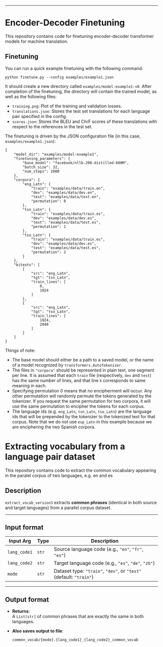 
-----
# Encoder-Decoder Finetuning

This repository contains code for finetuning encoder-decoder transformer models for machine translation.

## Finetuning

You can run a quick example finetuning with the following command:

    python finetune.py --config examples/example1.json

It should create a new directory called ```examples/model-example1-v0```. After completion of the finetuning, the directory will contain the trained model, as well as the following files:

- `training.png`: Plot of the training and validation losses.
- `translations.json`: Stores the test set translations for each language pair specified in the config.
- `scores.json`: Stores the BLEU and ChrF scores of these translations with respect to the references in the test set.

The finetuning is driven by the JSON configuration file (in this case, `examples/example1.json`):

    {
        "model_dir": "examples/model-example1",
        "finetuning_parameters": {
            "base_model": "facebook/nllb-200-distilled-600M",
            "batch_size": 32,
            "num_steps": 2000
        },
        "corpora": {
            "eng_Latn": {
                "train": "examples/data/train.en",
                "dev": "examples/data/dev.en",
                "test": "examples/data/test.en",
                "permutation": 0
            },
            "tsn_Latn": {
                "train": "examples/data/train.es",
                "dev": "examples/data/dev.es",
                "test": "examples/data/test.es",
                "permutation": 1
            },
            "tso_Latn": {
                "train": "examples/data/train.es",
                "dev": "examples/data/dev.es",
                "test": "examples/data/test.es",
                "permutation": 2
            }
        },
        "bitexts": [
            {
                "src": "eng_Latn",
                "tgt": "tsn_Latn",
                "train_lines": [
                    0,
                    1024
                ]
            },
            {
                "src": "eng_Latn",
                "tgt": "tso_Latn",
                "train_lines": [
                    1024,
                    2048
                ]
            }
        ]
    }



Things of note:

- The base model should either be a path to a saved model, or the name of a model recognized by `transformers.AutoTokenizer`.
- The files in `"corpora"` should be represented in plain text, one segment per line. It is assumed that each `train` file (respectively, `dev` and `test`) has the same number of lines, and that line `k` corresponds to same meaning in each.
- Specifying permutation 0 means that no encipherment will occur. Any other permutation will randomly permute the tokens generated by the tokenizer. If you request the same permutation for two corpora, it will use the same permutation to encipher the tokens for each corpus.
- The language ids (e.g. `eng_Latn`, `tsn_Latn`, `tso_Latn`) are the language ids that will be prepended by the tokenizer to the tokenized text for that corpus. Note that we do not use `esp_Latn` in this example because we are enciphering the two Spanish corpora.


# Extracting vocabulary from a language pair dataset

This repository contains code to extract the common vocabulary appearing in the paralel corpus of two languages, e.g. en and es

## Description

`extract_vocab_version3` extracts **common phrases** (identical in both source and target languages) from a parallel corpus dataset.

---

## Input format

| Input Arg    | Type   | Description                                                                 |
|--------------|--------|-----------------------------------------------------------------------------|
| `lang_code1` | `str`  | Source language code (e.g., `"en"`, `"fr"`, `"es"`)                         |
| `lang_code2` | `str`  | Target language code (e.g., `"es"`, `"de"`, `"zh"`)                         |
| `mode`       | `str`  | Dataset type: `"train"`, `"dev"`, or `"test"` (default: `"train"`)        |

---

## Output format

- **Returns**:  
  A `List[str]` of common phrases that are exactly the same in both languages.

- **Also saves output to file**:  
  ```text
  common_vocab/{mode}.{lang_code1}_{lang_code2}_common_vocab
  ```


